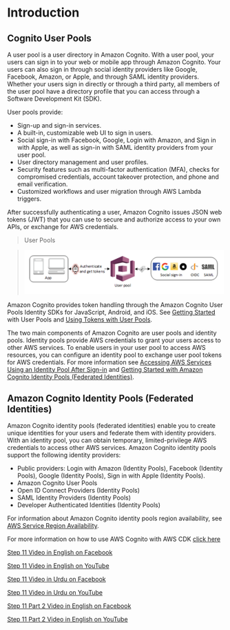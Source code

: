# Introduction

## Cognito User Pools

A user pool is a user directory in Amazon Cognito. With a user pool, your users can sign in to your web or mobile app through Amazon Cognito. Your users can also sign in through social identity providers like Google, Facebook, Amazon, or Apple, and through SAML identity providers. Whether your users sign in directly or through a third party, all members of the user pool have a directory profile that you can access through a Software Development Kit (SDK).

User pools provide:

- Sign-up and sign-in services.
- A built-in, customizable web UI to sign in users.
- Social sign-in with Facebook, Google, Login with Amazon, and Sign in with Apple, as well as sign-in with SAML identity providers from your user pool.
- User directory management and user profiles.
- Security features such as multi-factor authentication (MFA), checks for compromised credentials, account takeover protection, and phone and email verification.
- Customized workflows and user migration through AWS Lambda triggers.

After successfully authenticating a user, Amazon Cognito issues JSON web tokens (JWT) that you can use to secure and authorize access to your own APIs, or exchange for AWS credentials.


>User Pools

>![User Pools](imgs/userPools.png)  


Amazon Cognito provides token handling through the Amazon Cognito User Pools Identity SDKs for JavaScript, Android, and iOS. See [Getting Started](https://docs.aws.amazon.com/cognito/latest/developerguide/getting-started-with-cognito-user-pools.html) with User Pools and [Using Tokens with User Pools](https://docs.aws.amazon.com/cognito/latest/developerguide/amazon-cognito-user-pools-using-tokens-with-identity-providers.html).

The two main components of Amazon Cognito are user pools and identity pools. Identity pools provide AWS credentials to grant your users access to other AWS services. To enable users in your user pool to access AWS resources, you can configure an identity pool to exchange user pool tokens for AWS credentials. For more information see [Accessing AWS Services Using an Identity Pool After Sign-in](https://docs.aws.amazon.com/cognito/latest/developerguide/amazon-cognito-integrating-user-pools-with-identity-pools.html) and [Getting Started with Amazon Cognito Identity Pools (Federated Identities)](https://docs.aws.amazon.com/cognito/latest/developerguide/getting-started-with-identity-pools.html).



## Amazon Cognito Identity Pools (Federated Identities)

Amazon Cognito identity pools (federated identities) enable you to create unique identities for your users and federate them with identity providers. With an identity pool, you can obtain temporary, limited-privilege AWS credentials to access other AWS services. Amazon Cognito identity pools support the following identity providers:

- Public providers: Login with Amazon (Identity Pools), Facebook (Identity Pools), Google (Identity Pools), Sign in with Apple (Identity Pools).
- Amazon Cognito User Pools
- Open ID Connect Providers (Identity Pools)
- SAML Identity Providers (Identity Pools)
- Developer Authenticated Identities (Identity Pools)

For information about Amazon Cognito identity pools region availability, see [AWS Service Region Availability](https://aws.amazon.com/about-aws/global-infrastructure/regional-product-services/).


For more information on how to use AWS Cognito with AWS CDK [click here](https://docs.aws.amazon.com/cdk/api/latest/docs/aws-cognito-readme.html)

[Step 11 Video in English on Facebook](https://www.facebook.com/zeeshanhanif/videos/10225372583806438)

[Step 11 Video in English on YouTube](https://www.youtube.com/watch?v=vC33wJ6DfjQ)

[Step 11 Video in Urdu on Facebook](https://www.facebook.com/zeeshanhanif/videos/10225381665553476)

[Step 11 Video in Urdu on YouTube](https://www.youtube.com/watch?v=BXIWIUkl2tM)

[Step 11 Part 2 Video in English on Facebook](https://www.facebook.com/zeeshanhanif/videos/10225399426157480)

[Step 11 Part 2 Video in English on YouTube](https://www.youtube.com/watch?v=2y0QrhvRMew)
